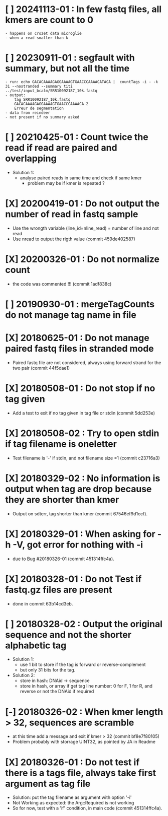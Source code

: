 # [ ] 20241113-01 : In few fastq files, all kmers are count to 0
    - happens on crozet data microglie
    - when a read smaller than k

# [ ] 20230911-01 : segfault with summary, but not all the time
    - run: echo GACACAAAAGAGGAAAAGTGAACCCAAAACATACA |  countTags -i - -k 31 --nostranded --summary titi ../test/input_bcalm/SRR10092187_10k.fastq
    - output:
        tag	SRR10092187_10k.fastq
        GACACAAAAGAGGAAAAGTGAACCCAAAACA	2
        Erreur de segmentation
    - data from reindeer
    - not present if no summary asked

# [ ] 20210425-01 : Count twice the read if read are paired and overlapping
 * Solution 1:
   - analyse paired reads in same time and check if same kmer
     - problem may be if kmer is repeated ?

# [X] 20200419-01 : Do not output the number of read in fastq sample
 * Use the wrongth variable (line_id=nline_read) = number of line and not read
 * Use nread to output the rigth value (commit 459de402587)

# [X] 20200326-01 : Do not normalize count
 * the code was commented !!! (commit 1adf838c)

# [ ] 20190930-01 : mergeTagCounts do not manage tag name in file

# [X] 20180625-01 : Do not manage paired fastq files in stranded mode
 * Paired fastq file are not considered, always using forward strand for the two pair (commit 44f5dae1)

# [X] 20180508-01 : Do not stop if no tag given
 * Add a test to exit if no tag given in tag file or stdin (commit 5dd253e)

# [X] 20180508-02 : Try to open stdin if tag filename is oneletter
 * Test filename is '-' if stdin, and not filename size =1 (commit c23716a3)

# [X] 20180329-02 : No information is output when tag are drop because they are shorter than kmer
 * Output on sdterr, tag shorter than kmer (commit 67546ef9d1ccf).

# [X] 20180329-01 : When asking for -h -V, got error for nothing with -i
 * due to Bug #20180326-01 (commit 451314ffc4a).

# [X] 20180328-01 : Do not Test if fastq.gz files are present
 * done in commit 63b14cd3eb.

# [ ] 20180328-02 : Output the original sequence and not the shorter alphabetic tag
 * Solution 1:
    - use 1 bit to store if the tag is forward or reverse-complement
    - but only 31 bits for the tag.
 * Solution 2:
    - store in hash: DNAid -> sequence
    - store in hash, or array if get tag line number: 0 for F, 1 for R, and reverse or not the DNAid if required

# [-] 20180326-02 : When kmer length > 32, sequences are scramble
 * at this time add a message and exit if kmer > 32 (commit bf8e7f80105)
 * Problem probably with storrage UINT32, as pointed by JA in Readme

# [X] 20180326-01 : Do not test if there is a tags file, always take first argument as tag file
 * Solution: put the tag filename as argument with option '-i'
 * Not Working as expected: the Arg::Required is not working
 * So for now, test with a 'if' condition, in main code (commit 451314ffc4a).
